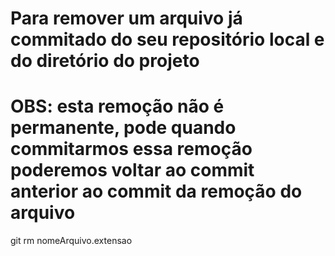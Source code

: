 # Para remover um arquivo já commitado do seu repositório local e do diretório do projeto
# OBS: esta remoção não é permanente, pode quando commitarmos essa remoção poderemos voltar ao commit anterior ao commit da remoção do arquivo

git rm nomeArquivo.extensao
